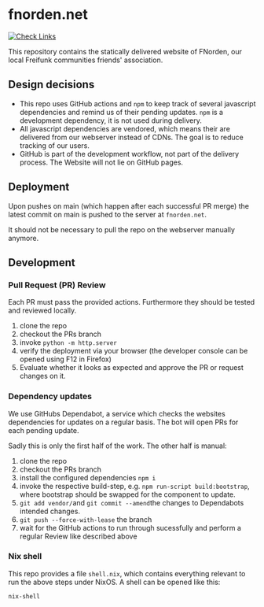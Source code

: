 # fnorden.net

[![Check Links](https://github.com/freifunkh/fnorden.net/actions/workflows/links.yml/badge.svg)](https://github.com/freifunkh/fnorden.net/actions/workflows/links.yml)

This repository contains the statically delivered website of FNorden, our local Freifunk communities friends' association.

## Design decisions

- This repo uses GitHub actions and `npm` to keep track of several javascript dependencies and remind us of their pending updates.
  `npm` is a development dependency, it is not used during delivery.
- All javascript dependencies are vendored, which means their are delivered from our webserver instead of CDNs.
  The goal is to reduce tracking of our users.
- GitHub is part of the development workflow, not part of the delivery process. The Website will not lie on GitHub pages.

## Deployment

Upon pushes on main (which happen after each successful PR merge) the latest commit on main is pushed to the server at `fnorden.net`.

It should not be necessary to pull the repo on the webserver manually anymore.

## Development

### Pull Request (PR) Review

Each PR must pass the provided actions.
Furthermore they should be tested and reviewed locally.

1. clone the repo
2. checkout the PRs branch
3. invoke `python -m http.server`
4. verify the deployment via your browser (the developer console can be opened using F12 in Firefox)
5. Evaluate whether it looks as expected and approve the PR or request changes on it.

### Dependency updates

We use GitHubs Dependabot, a service which checks the websites dependencies for updates on a regular basis.
The bot will open PRs for each pending update.

Sadly this is only the first half of the work. The other half is manual:

1. clone the repo
2. checkout the PRs branch
3. install the configured dependencies `npm i`
4. invoke the respective build-step, e.g. `npm run-script build:bootstrap`, where bootstrap should be swapped for the component to update.
5. `git add vendor/`and `git commit --amend`the changes to Dependabots intended changes.
6. `git push --force-with-lease` the branch
7. wait for the GitHub actions to run through sucessfully and perform a regular Review like described above

### Nix shell

This repo provides a file `shell.nix`, which contains everything relevant to run the above steps under NixOS.
A shell can be opened like this:

`nix-shell`
